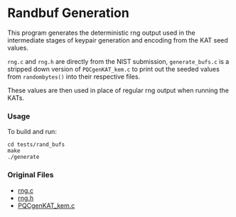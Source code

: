# Randbuf Generation

This program generates the deterministic rng output used in the intermediate stages of keypair generation and encoding from the KAT seed values. 

`rng.c` and `rng.h` are directly from the NIST submission, `generate_bufs.c` is a stripped down version of `PQCgenKAT_kem.c` to print out the seeded values from `randombytes()` into their respective files. 

These values are then used in place of regular rng output when running the KATs.

### Usage

To build and run: 

```shell
cd tests/rand_bufs
make
./generate
```

### Original Files

* [rng.c](https://github.com/pq-crystals/kyber/blob/master/ref/rng.c)
* [rng.h](https://github.com/pq-crystals/kyber/blob/master/ref/rng.h)
* [PQCgenKAT_kem.c](https://github.com/pq-crystals/kyber/blob/master/ref/PQCgenKAT_kem.c)


